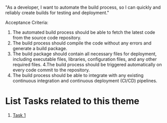 "As a developer, I want to automate the build process, so I can quickly and reliably create builds for testing and deployment."

Acceptance Criteria:
1. The automated build process should be able to fetch the latest code from the source code repository.
2. The build process should compile the code without any errors and generate a build package.
3. The build package should contain all necessary files for deployment, including executable files, libraries, configuration files, and any other required files.
4.The build process should be triggered automatically on every code commit to the repository.
5. The build process should be able to integrate with any existing continuous integration and continuous deployment (CI/CD) pipelines.

# List Tasks related to this theme
1. [Task 1](documentation/theme_1/tasks/devops_task1.md)